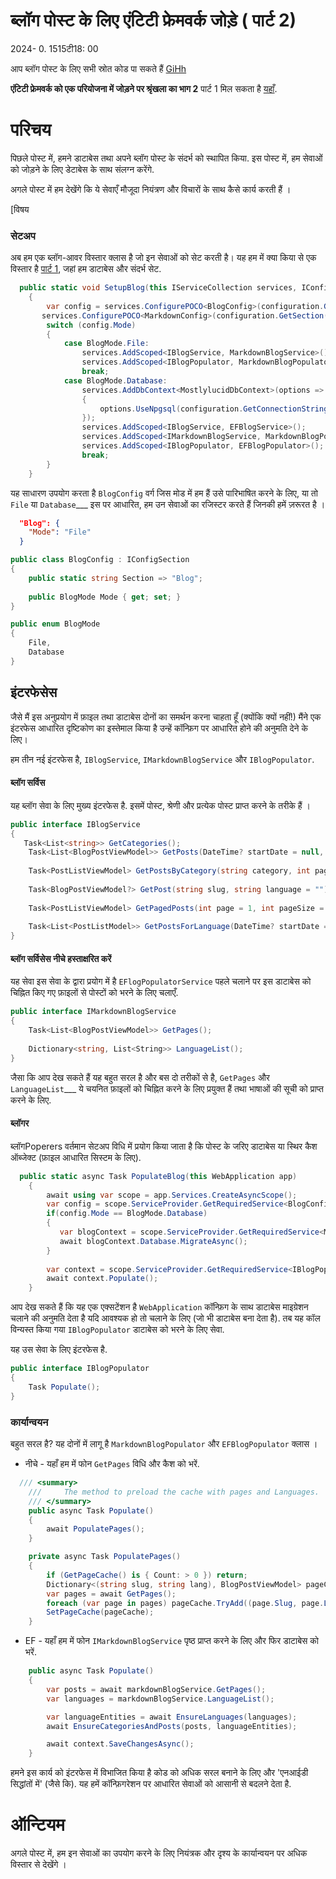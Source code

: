 # ब्लॉग पोस्ट के लिए एंटिटी फ्रेमवर्क जोड़े ( पार्ट 2)

<!--category-- ASP.NET, Entity Framework -->
<datetime class="hidden">2024- 0. 1515टी18: 00</datetime>

आप ब्लॉग पोस्ट के लिए सभी स्रोत कोड पा सकते हैं [GiHh](https://github.com/scottgal/mostlylucidweb/tree/main/Mostlylucid/Blog)

**एंटिटी फ्रेमवर्क को एक परियोजना में जोड़ने पर श्रृंखला का भाग 2**
पार्ट 1 मिल सकता है [यहाँ](/blog/addingentityframeworkforblogpostspt1).

# परिचय

पिछले पोस्ट में, हमने डाटाबेस तथा अपने ब्लॉग पोस्ट के संदर्भ को स्थापित किया. इस पोस्ट में, हम सेवाओं को जोड़ने के लिए डेटाबेस के साथ संलग्न करेंगे.

अगले पोस्ट में हम देखेंगे कि ये सेवाएँ मौजूदा नियंत्रण और विचारों के साथ कैसे कार्य करती हैं ।

[विषय

### सेटअप

अब हम एक ब्लॉग-आवर विस्तार क्लास है जो इन सेवाओं को सेट करती है। यह हम में क्या किया से एक विस्तार है [पार्ट 1](/blog/addingentityframeworkforblogpostspt1), जहां हम डाटाबेस और संदर्भ सेट.

```csharp
  public static void SetupBlog(this IServiceCollection services, IConfiguration configuration)
    {
        var config = services.ConfigurePOCO<BlogConfig>(configuration.GetSection(BlogConfig.Section));
       services.ConfigurePOCO<MarkdownConfig>(configuration.GetSection(MarkdownConfig.Section));
        switch (config.Mode)
        {
            case BlogMode.File:
                services.AddScoped<IBlogService, MarkdownBlogService>();
                services.AddScoped<IBlogPopulator, MarkdownBlogPopulator>();
                break;
            case BlogMode.Database:
                services.AddDbContext<MostlylucidDbContext>(options =>
                {
                    options.UseNpgsql(configuration.GetConnectionString("DefaultConnection"));
                });
                services.AddScoped<IBlogService, EFBlogService>();
                services.AddScoped<IMarkdownBlogService, MarkdownBlogPopulator>();
                services.AddScoped<IBlogPopulator, EFBlogPopulator>();
                break;
        }
    }
```

यह साधारण उपयोग करता है `BlogConfig` वर्ग जिस मोड में हम हैं उसे पारिभाषित करने के लिए, या तो `File` या `Database`___ इस पर आधारित, हम उन सेवाओं का रजिस्टर करते हैं जिनकी हमें ज़रूरत है ।

```json
  "Blog": {
    "Mode": "File"
  }
```

```csharp
public class BlogConfig : IConfigSection
{
    public static string Section => "Blog";
    
    public BlogMode Mode { get; set; }
}

public enum BlogMode
{
    File,
    Database
}
```

## इंटरफेसेस

जैसे मैं इस अनुप्रयोग में फ़ाइल तथा डाटाबेस दोनों का समर्थन करना चाहता हूँ (क्योंकि क्यों नहीं!) मैंने एक इंटरफेस आधारित दृष्टिकोण का इस्तेमाल किया है उन्हें कॉन्फ़िग पर आधारित होने की अनुमति देने के लिए।

हम तीन नई इंटरफेस है, `IBlogService`, `IMarkdownBlogService` और `IBlogPopulator`.

#### ब्लॉग सर्विस

यह ब्लॉग सेवा के लिए मुख्य इंटरफेस है. इसमें पोस्ट, श्रेणी और प्रत्येक पोस्ट प्राप्त करने के तरीके हैं ।

```csharp
public interface IBlogService
{
   Task<List<string>> GetCategories();
    Task<List<BlogPostViewModel>> GetPosts(DateTime? startDate = null, string category = "");
    
    Task<PostListViewModel> GetPostsByCategory(string category, int page = 1, int pageSize = 10, string language = BaseService.EnglishLanguage);
    
    Task<BlogPostViewModel?> GetPost(string slug, string language = "");
    
    Task<PostListViewModel> GetPagedPosts(int page = 1, int pageSize = 10, string language = BaseService.EnglishLanguage);
    
    Task<List<PostListModel>> GetPostsForLanguage(DateTime? startDate = null, string category = "", string language = BaseService.EnglishLanguage);
}
```

#### ब्लॉग सर्विसेस नीचे हस्ताक्षरित करें

यह सेवा इस सेवा के द्वारा प्रयोग में है `EFlogPopulatorService` पहले चलाने पर इस डाटाबेस को चिह्नित किए गए फ़ाइलों से पोस्टों को भरने के लिए चलाएँ.

```csharp
public interface IMarkdownBlogService
{
    Task<List<BlogPostViewModel>> GetPages();
    
    Dictionary<string, List<String>> LanguageList();
}
```

जैसा कि आप देख सकते हैं यह बहुत सरल है और बस दो तरीकों से है, `GetPages` और `LanguageList`___ ये चयनित फ़ाइलों को चिह्नित करने के लिए प्रयुक्त हैं तथा भाषाओं की सूची को प्राप्त करने के लिए.

#### ब्लॉगर

ब्लॉगPoperers वर्तमान सेटअप विधि में प्रयोग किया जाता है कि पोस्ट के जरिए डाटाबेस या स्थिर कैश ऑब्जेक्ट (फ़ाइल आधारित सिस्टम के लिए).

```csharp
  public static async Task PopulateBlog(this WebApplication app)
    {
        await using var scope = app.Services.CreateAsyncScope();
        var config = scope.ServiceProvider.GetRequiredService<BlogConfig>();
        if(config.Mode == BlogMode.Database)
        {
           var blogContext = scope.ServiceProvider.GetRequiredService<MostlylucidDbContext>();
           await blogContext.Database.MigrateAsync();
        }
    
        var context = scope.ServiceProvider.GetRequiredService<IBlogPopulator>();
        await context.Populate();
    }
```

आप देख सकते हैं कि यह एक एक्सटेंशन है `WebApplication` कॉन्फ़िग के साथ डाटाबेस माइग्रेशन चलाने की अनुमति देता है यदि आवश्यक हो तो चलाने के लिए (जो भी डाटाबेस बना देता है). तब यह कॉल विन्यस्त किया गया `IBlogPopulator` डाटाबेस को भरने के लिए सेवा.

यह उस सेवा के लिए इंटरफेस है.

```csharp
public interface IBlogPopulator
{
    Task Populate();
}
```

### कार्यान्वयन

बहुत सरल है? यह दोनों में लागू है `MarkdownBlogPopulator` और `EFBlogPopulator` क्लास ।

- नीचे - यहाँ हम में फोन `GetPages` विधि और कैश को भरें.

```csharp
  /// <summary>
    ///     The method to preload the cache with pages and Languages.
    /// </summary>
    public async Task Populate()
    {
        await PopulatePages();
    }

    private async Task PopulatePages()
    {
        if (GetPageCache() is { Count: > 0 }) return;
        Dictionary<(string slug, string lang), BlogPostViewModel> pageCache = new();
        var pages = await GetPages();
        foreach (var page in pages) pageCache.TryAdd((page.Slug, page.Language), page);
        SetPageCache(pageCache);
    }
```

- EF - यहाँ हम में फोन `IMarkdownBlogService` पृष्ठ प्राप्त करने के लिए और फिर डाटाबेस को भरें.

```csharp
    public async Task Populate()
    {
        var posts = await markdownBlogService.GetPages();
        var languages = markdownBlogService.LanguageList();

        var languageEntities = await EnsureLanguages(languages);
        await EnsureCategoriesAndPosts(posts, languageEntities);

        await context.SaveChangesAsync();
    }

```

हमने इस कार्य को इंटरफेस में विभाजित किया है कोड को अधिक सरल बनाने के लिए और 'एनआईडी सिद्धांतों में' (जैसे कि). यह हमें कॉन्फ़िगरेशन पर आधारित सेवाओं को आसानी से बदलने देता है.

# ऑन्टियम

अगले पोस्ट में, हम इन सेवाओं का उपयोग करने के लिए नियंत्रक और दृश्य के कार्यान्वयन पर अधिक विस्तार से देखेंगे ।